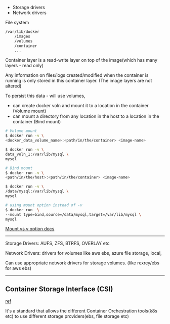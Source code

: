 
- Storage drivers
- Network drivers


File system
```sh
/var/lib/docker
    /images
    /volumes
    /container
    ...
```

Container layer is a read-write layer on top of the image(which has many layers - read only)

Any information on files/logs created/modified when the container is running is only stored in this container layer. (The image layers are not altered)

To persist this data - will use volumes, 
- can create docker voln and mount it to a location in the container (Volume mount)
- can mount a directory from any location in the host to a location in the container (Bind mount)

```sh
# Volume mount
$ docker run -v \
<docker_data_volume_name>:<path/in/the/container> <image-name>

$ docker run -v \
data_voln_1:/var/lib/mysql \
mysql

# Bind mount
$ docker run -v \
<path/in/the/host>:<path/in/the/container> <image-name>

$ docker run -v \
/data/mysql:/var/lib/mysql \
mysql

# using mount option instead of -v
$ docker run  \
--mount type=bind,source=/data/mysql,target=/var/lib/mysql \
mysql
```
[Mount vs v option docs](https://docs.docker.com/storage/bind-mounts/#choose-the--v-or---mount-flag)

---

Storage Drivers: AUFS, ZFS, BTRFS, OVERLAY etc

Network Drivers: drivers for volumes like aws ebs, azure file storage, local, 

Can use appropriate network drivers for storage volumes. (like rexrey/ebs for aws ebs)

---

## Container Storage Interface (CSI)
[ref](https://github.com/container-storage-interface/spec)

It's a standard that allows the different Container Orchestration tools(k8s etc)  to use different storage providers(ebs, file storage etc)



